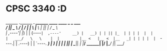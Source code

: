 
# CPSC 3340 :D

  ______ .______     _______.  ______     ____    ____    _  _      ___   
 /      ||   _  \   /       | /      |   |___ \  |___ \  | || |    / _ \  
|  ,----'|  |_)  | |   (----`|  ,----'     __) |   __) | | || |_  | | | | 
|  |     |   ___/   \   \    |  |         |__ <   |__ <  |__   _| | | | | 
|  `----.|  |   .----)   |   |  `----.    ___) |  ___) |    | |   | |_| | 
 \______|| _|   |_______/     \______|   |____/  |____/     |_|    \___/  
                                                                          

